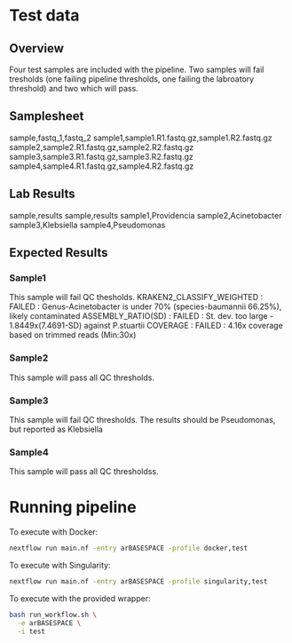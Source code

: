 # Test data
## Overview
Four test samples are included with the pipeline. Two samples will fail tresholds (one failing pipeline thresholds, one failing the labroatory threshold) and two which will pass.

## Samplesheet
sample,fastq_1,fastq_2
sample1,sample1.R1.fastq.gz,sample1.R2.fastq.gz
sample2,sample2.R1.fastq.gz,sample2.R2.fastq.gz
sample3,sample3.R1.fastq.gz,sample3.R2.fastq.gz
sample4,sample4.R1.fastq.gz,sample4.R2.fastq.gz

## Lab Results
sample,results
sample,results
sample1,Providencia
sample2,Acinetobacter
sample3,Klebsiella
sample4,Pseudomonas

## Expected Results
### Sample1
This sample will fail QC thesholds.
KRAKEN2_CLASSIFY_WEIGHTED     : FAILED   : Genus-Acinetobacter is under 70% (species-baumannii 66.25%), likely contaminated
ASSEMBLY_RATIO(SD)            : FAILED   : St. dev. too large - 1.8449x(7.4691-SD) against P.stuartii
COVERAGE                      : FAILED   : 4.16x coverage based on trimmed reads (Min:30x)

### Sample2
This sample will pass all QC thresholds.

### Sample3
This sample will fail QC thresholds.
The results should be Pseudomonas, but reported as Klebsiella

### Sample4
This sample will pass all QC thresholdss.

# Running pipeline
To execute with Docker:
```bash
nextflow run main.nf -entry arBASESPACE -profile docker,test
```
To execute with Singularity:
```bash
nextflow run main.nf -entry arBASESPACE -profile singularity,test
```
To execute with the provided wrapper:
```bash
bash run_workflow.sh \
  -e arBASESPACE \
  -i test
```